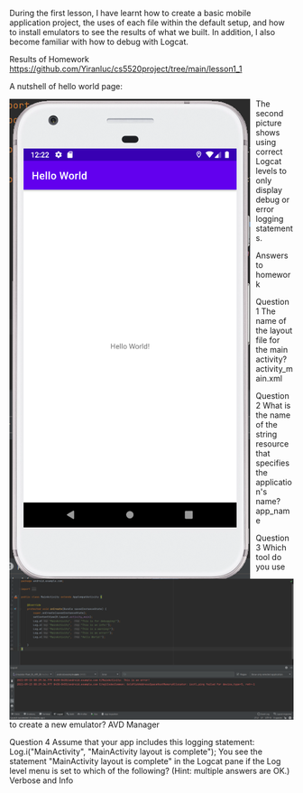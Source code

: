 During the first lesson, I have learnt how to create a basic mobile application project, the uses of each file within the default setup, and how to install emulators to see the results of what we built. In addition, I also become familiar with how to debug with Logcat.

Results of Homework
https://github.com/Yiranluc/cs5520project/tree/main/lesson1_1

A nutshell of hello world page:

<img src="pictures/assignment1.1_1.png"
     style="float: left; margin-right: 10px;" />
<!-- ![picture1](pictures/assignment1.1_1.png) -->

The second picture shows using correct Logcat levels to only display debug or error logging statements.

<img src="pictures/assignment1.1_2.png"
     style="float: left; margin-right: 10px;" />
<!-- ![picture2](pictures/assignment1.1_2.png) -->

Answers to homework

Question 1
The name of the layout file for the main activity?
activity_main.xml

Question 2
What is the name of the string resource that specifies the application's name?
app_name

Question 3
Which tool do you use to create a new emulator?
AVD Manager

Question 4
Assume that your app includes this logging statement:
Log.i("MainActivity", "MainActivity layout is complete");
You see the statement "MainActivity layout is complete" in the Logcat pane if the Log level menu is set to which of the following? (Hint: multiple answers are OK.)
Verbose and Info

